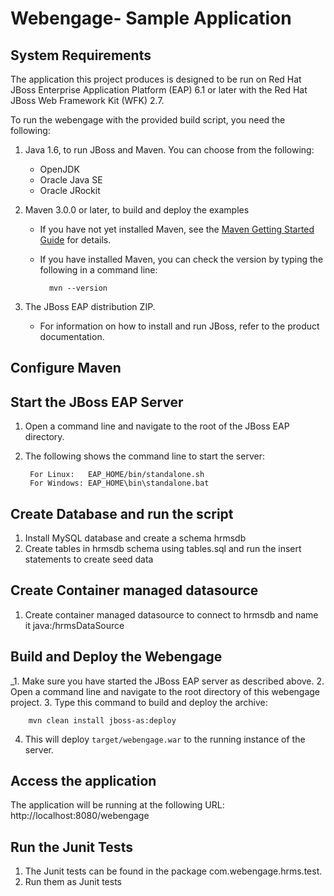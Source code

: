 Webengage- Sample Application 
==============================================================

System Requirements
-------------------

The application this project produces is designed to be run on Red Hat JBoss Enterprise Application Platform (EAP) 6.1 or 
later with the Red Hat JBoss Web Framework Kit (WFK) 2.7.

To run the webengage with the provided build script, you need the following:

1. Java 1.6, to run JBoss and Maven. You can choose from the following:
    * OpenJDK
    * Oracle Java SE
    * Oracle JRockit

2. Maven 3.0.0 or later, to build and deploy the examples
    * If you have not yet installed Maven, see the [Maven Getting Started Guide](http://maven.apache.org/guides/getting-started/index.html) for details.
    * If you have installed Maven, you can check the version by typing the following in a command line:

            mvn --version 

3. The JBoss EAP distribution ZIP.
    * For information on how to install and run JBoss, refer to the product documentation.


Configure Maven
---------------




Start the JBoss EAP Server
-------------------------

1. Open a command line and navigate to the root of the JBoss EAP directory.
2. The following shows the command line to start the server:

        For Linux:   EAP_HOME/bin/standalone.sh
        For Windows: EAP_HOME\bin\standalone.bat

Create Database and run the script
---------------
1. Install MySQL database and create a schema hrmsdb
2. Create tables in hrmsdb schema using tables.sql and 
  run the insert statements to create seed data
  
Create Container managed datasource
---------------
 1. Create container managed datasource to connect to hrmsdb and name it java:/hrmsDataSource
 
Build and Deploy the Webengage
-------------------------

_1. Make sure you have started the JBoss EAP server as described above.
2. Open a command line and navigate to the root directory of this webengage project.
3. Type this command to build and deploy the archive:

        mvn clean install jboss-as:deploy

4. This will deploy `target/webengage.war` to the running instance of the server.


Access the application
----------------------

The application will be running at the following URL: http://localhost:8080/webengage

Run the Junit Tests
----------------------
1. The Junit tests can be found in the package com.webengage.hrms.test. 
2. Run them as Junit tests



